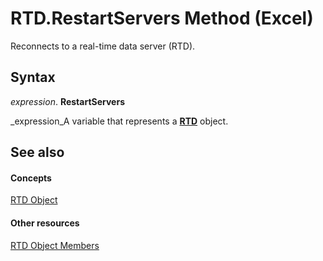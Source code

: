
# RTD.RestartServers Method (Excel)

Reconnects to a real-time data server (RTD).


## Syntax

 _expression_. **RestartServers**

 _expression_A variable that represents a  **[RTD](50f289c3-081b-108b-2fee-c4069a04a8e7.md)** object.


## See also


#### Concepts


 [RTD Object](50f289c3-081b-108b-2fee-c4069a04a8e7.md)
#### Other resources


 [RTD Object Members](1705c237-1286-816d-a363-982c53542af1.md)
